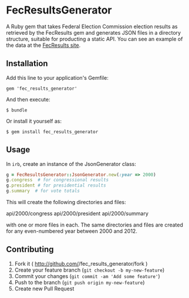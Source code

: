 # FecResultsGenerator

A Ruby gem that takes Federal Election Commission election results as retrieved by the FecResults gem and generates JSON files in a directory structure, suitable for producting a static API. You can see an example of the data at the [FecResults site](http://openelections.github.io/fec_results/api/2012/summary/general_election_votes.json).

## Installation

Add this line to your application's Gemfile:

    gem 'fec_results_generator'

And then execute:

    $ bundle

Or install it yourself as:

    $ gem install fec_results_generator

## Usage

In `irb`, create an instance of the JsonGenerator class:

```ruby
g = FecResultsGenerator::JsonGenerator.new(:year => 2000)
g.congress  # for congressional results
g.president # for presidential results
g.summary  # for vote totals
```

This will create the following directories and files:

api/2000/congress
api/2000/president
api/2000/summary

with one or more files in each. The same directories and files are created for any even-numbered year between 2000 and 2012.


## Contributing

1. Fork it ( http://github.com/<my-github-username>/fec_results_generator/fork )
2. Create your feature branch (`git checkout -b my-new-feature`)
3. Commit your changes (`git commit -am 'Add some feature'`)
4. Push to the branch (`git push origin my-new-feature`)
5. Create new Pull Request
